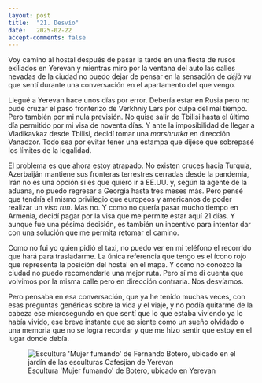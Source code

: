 ```yaml
---
layout: post
title:  "21. Desvío"
date:   2025-02-22
accept-comments: false
---
```

Voy camino al hostal después de pasar la tarde en una fiesta de rusos exiliados en Yerevan y mientras miro por la ventana del auto las calles nevadas de la ciudad no puedo dejar de pensar en la sensación de *déjà vu* que sentí durante una conversación en el apartamento del que vengo.

Llegué a Yerevan hace unos días por error. Debería estar en Rusia pero no pude cruzar el paso fronterizo de Verkhniy Lars por culpa del mal tiempo. Pero también por mi nula previsión. No quise salir de Tbilisi hasta el último día permitido por mi visa de noventa días. Y ante la imposibilidad de llegar a Vladikavkaz desde Tbilisi, decidí tomar una *marshrutka* en dirección Vanadzor. Todo sea por evitar tener una estampa que dijése que sobrepasé los límites de la legalidad.

El problema es que ahora estoy atrapado. No existen cruces hacia Turquía, Azerbaiján mantiene sus fronteras terrestres cerradas desde la pandemia, Irán no es una opción si es que quiero ir a EE.UU. y, según la agente de la aduana, no puedo regresar a Georgia hasta tres meses más. Pero pensé que tendría el mismo privilegio que europeos y americanos de poder realizar un *visa run*. Mas no. Y como no quería pasar mucho tiempo en Armenia, decidí pagar por la visa que me permite estar aquí 21 días. Y aunque fue una pésima decisión, es también un incentivo para intentar dar con una solución que me permita retomar el camino.

Como no fui yo quien pidió el taxi, no puedo ver en mi teléfono el recorrido que hará para trasladarme. La única referencia que tengo es el ícono rojo que representa la posición del hostal en el mapa. Y como no conozco la ciudad no puedo recomendarle una mejor ruta. Pero sí me di cuenta que volvimos por la misma calle pero en dirección contraria. Nos desvíamos.

Pero pensaba en esa conversación, que ya he tenido muchas veces, con esas preguntas genéricas sobre la vida y el viaje, y no podía quitarme de la cabeza ese microsegundo en que sentí que lo que estaba viviendo ya lo había vivido, ese breve instante que se siente como un sueño olvidado o una memoria que no se logra recordar y que me hizo sentir que estoy en el lugar donde debía.

<figure class="vid">
<img src="{{ site.baseurl }}/assets/images/yerevan1.jpg" alt="Escultura 'Mujer fumando' de Fernando Botero, ubicado en el jardín de las esculturas Cafesjian de Yerevan" />
<figcaption>
Escultura 'Mujer fumando' de Botero, ubicado en Yerevan
</figcaption>
</figure>
